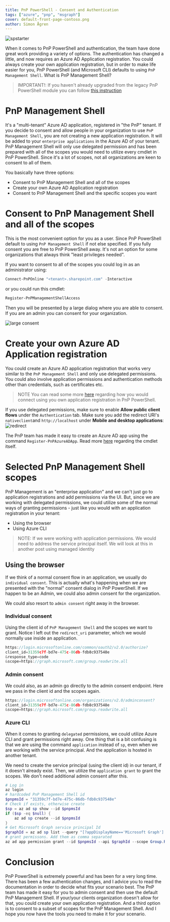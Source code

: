 ```yaml
---
title: PnP PowerShell - Consent and Authentication 
tags: ["azure", "pnp", "msgraph"]
cover: default-front-page-contoso.png
author: Simon Ågren
---
```


![spstarter](./default-front-page-contoso.png)

When it comes to PnP PowerShell and authentication, the team have done great work providing a variety of options. The authentication has changed a little, and now requires an Azure AD Application registration. You could always create your own application registration, but in order to make life easier for you, PnP PowerShell (and Microsoft CLI) defaults to using `PnP Management Shell`. What is PnP Management Shell?

> IMPORTANT!: If you haven't already upgraded from the legacy PnP PowerShell module you can follow  <a href="https://pnp.github.io/powershell/articles/installation.html" target="_blank">this instruction</a>

# PnP Management Shell
It's a "multi-tenant" Azure AD application, registered in "the PnP" tenant. If you decide to consent and allow people in your organization to use `PnP Management Shell`, you are not creating a new application registration. It will be added to your `enterprise applications` in the Azure AD of your tenant. PnP Management Shell will only use delegated permission and has been prepared with all of the scopes you would need to utilize every cmdlet in PnP PowerShell. 
Since it's a lot of scopes, not all organizations are keen to consent to all of them. 

You basically have three options:
- Consent to PnP Management Shell and all of the scopes
- Create your own Azure AD Application registration
- Consent to PnP Management Shell and the specific scopes you want

# Consent to PnP Management Shell and all of the scopes
This is the most convenient option for you as a user. Since PnP PowerShell default to using `PnP Management Shell` if not else specified. If you fully consent you are free to PnP PowerShell away. It's not an option for some organizations that always think "least privileges needed".

If you want to consent to all of the scopes you could log in as an administrator using:
```powershell
Connect-PnPOnline "<tenant>.sharepoint.com" -Interactive
```
or you could run this cmdlet:
```powershell
Register-PnPManagementShellAccess
```
Then you will be presented by a large dialog where you are able to consent. If you are an admin you can consent for your organization.

![large consent](./bigconsent.png)

# Create your own Azure AD Application registration
You could create an Azure AD application registration that works very similar to the `PnP Management Shell` and only use delegated permissions. You could also involve application permissions and authentication methods other than credentials, such as certificates etc. 

> NOTE
> You can read some more <a href="https://pnp.github.io/powershell/articles/auhtentication.html" target="_blank">here</a> regarding how you would connect using you own application registration in PnP PowerShell.

If you use delegated permissions, make sure to enable **Allow public client flows** under the `Authentication` tab. Make sure you add the redirect URI's `nativeclient`and `http://localhost` under **Mobile and desktop applications**:
![redirect](./redirect.png) 

The PnP team has made it easy to create an Azure AD app using the command `Register-PnPAzureADApp`. Read more <a href="https://docs.microsoft.com/en-us/powershell/module/sharepoint-pnp/register-pnpazureadapp?view=sharepoint-ps
" target="_blank">here</a> regarding the cmdlet itself.


# Selected PnP Management Shell scopes
PnP Management is an "enterprise application" and we can't just go to application registrations and add permissions via the UI. But, since we are working with delegated permissions, we could utilize some of the normal ways of granting permissions - just like you would with an application registration in your tenant:
 - Using the browser
 - Using Azure CLI

> NOTE:
> If we were working with application permissions. We would need to address the service principal itself. We will look at this in another post using managed identity 

## Using the browser
If we think of a normal consent flow in an application, we usually do `individual consent`. This is actually what's happening when we are presented with the "normal" consent dialog in PnP PowerShell. If we happen to be an Admin, we could also admin consent for the organization.

We could also resort to `admin consent` right away in the browser.

### Individual consent
Using the client id of `PnP Management Shell` and the scopes we want to grant. Notice I left out the `redirect_uri` parameter, which we would normally use inside an application.

```typescript
https://login.microsoftonline.com/common/oauth2/v2.0/authorize?
client_id=31359c7f-bd7e-475c-86db-fdb8c937548e
&response_type=code
&scope=https://graph.microsoft.com/group.readwrite.all
```

### Admin consent
We could also, as an admin go directly to the admin consent endpoint. Here we pass in the client id and the scopes again.

```typescript
https://login.microsoftonline.com/organizations/v2.0/adminconsent?
client_id=31359c7f-bd7e-475c-86db-fdb8c937548e
&scope=https://graph.microsoft.com/group.readwrite.all
```

### Azure CLI
When it comes to granting `delegated` permissions, we could utilize Azure CLI and grant permissions right away. One thing that is a bit confusing is that we are using the command `application` instead of `sp`, even when we are working with the service principal. And the application is hosted in another tenant. 

We need to create the service principal (using the client id) in our tenant, if it doesn't already exist. Then, we utilize the `application grant` to grant the scopes. We don't need additional admin consent after this.

```powershell
# Log in
az login
# hardcoded PnP Management Shell id
$pnpmsId = "31359c7f-bd7e-475c-86db-fdb8c937548e"
# Check if exists, otherwise create
$sp = az ad sp show --id $pnpmsId
if ($sp -eq $null) {
    az ad sp create --id $pnpmsId
}
# Get Microsoft Graph service principal Id
$graphId = az ad sp list --query "[?appDisplayName=='Microsoft Graph'].appId | [0]" --all
# grant permissons. Add them as comma separated 
az ad app permission grant --id $pnpmsId --api $graphId --scope Group.ReadWrite.All
```


# Conclusion
PnP PowerShell is extremely powerful and has been for a very long time. There has been a few authentication changes, and I advice you to read the documentation in order to decide what fits your scenario best. 
The PnP team has made it easy for you to admin consent and then use the default PnP Management Shell. If your/your clients organization doesn't allow for that, you could create your own application registration. And a third option is to consent to a subset of scopes for the PnP Management Shell. And I hope you now have the tools you need to make it for your scenario.